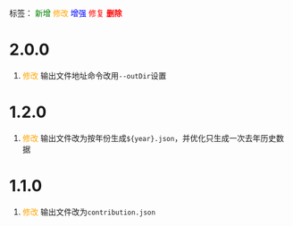 标签：
<font color=green>新增</font>
<font color=orange>修改</font>
<font color=blue>增强</font>
<font color=red>修复</font>
<font color=red><strong>删除</strong></font>


# 2.0.0
1. <font color=orange>修改</font> 输出文件地址命令改用`--outDir`设置


# 1.2.0
1. <font color=orange>修改</font> 输出文件改为按年份生成`${year}.json`，并优化只生成一次去年历史数据


# 1.1.0
1. <font color=orange>修改</font> 输出文件改为`contribution.json`
